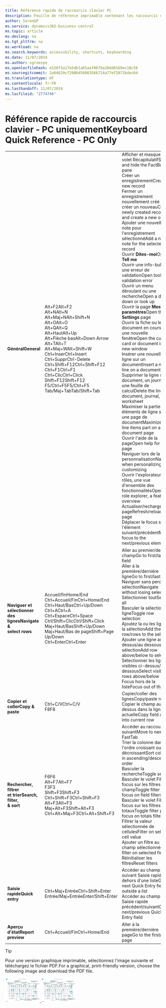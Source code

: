 ```yaml
---
title: Référence rapide de raccourcis clavier PC
description: Feuille de référence imprimable contenant les raccourcis clavier les plus populaires pour les utilisateurs de PC.
author: SorenGP
ms.service: dynamics365-business-central
ms.topic: article
ms.devlang: na
ms.tgt_pltfrm: na
ms.workload: na
ms.search.keywords: accessibility, shortcuts, keyboarding
ms.date: 11/07/2019
ms.author: sgroespe
ms.openlocfilehash: e156f3a17e5db1a65aaf0679a28dd0169ec18c56
ms.sourcegitcommit: 2a6d629cf290645606356b714a77ef2872bdec64
ms.translationtype: HT
ms.contentlocale: fr-FR
ms.lasthandoff: 11/07/2019
ms.locfileid: "2774746"
---
```

# <a name="keyboard-quick-reference---pc-only"></a><span data-ttu-id="2d192-103">Référence rapide de raccourcis clavier - PC uniquement</span><span class="sxs-lookup"><span data-stu-id="2d192-103">Keyboard Quick Reference - PC Only</span></span>

||||  
|----------------|-----------|----------------|
|<span data-ttu-id="2d192-104">**Général**</span><span class="sxs-lookup"><span data-stu-id="2d192-104">**General**</span></span>|<span data-ttu-id="2d192-105">Alt+F2</span><span class="sxs-lookup"><span data-stu-id="2d192-105">Alt+F2</span></span><br /><span data-ttu-id="2d192-106">Alt+N</span><span class="sxs-lookup"><span data-stu-id="2d192-106">Alt+N</span></span><br /><span data-ttu-id="2d192-107">Alt+Maj+N</span><span class="sxs-lookup"><span data-stu-id="2d192-107">Alt+Shift+N</span></span><br /><span data-ttu-id="2d192-108">Alt+O</span><span class="sxs-lookup"><span data-stu-id="2d192-108">Alt+O</span></span><br /><span data-ttu-id="2d192-109">Alt+Q</span><span class="sxs-lookup"><span data-stu-id="2d192-109">Alt+Q</span></span><br /><span data-ttu-id="2d192-110">Alt+Haut</span><span class="sxs-lookup"><span data-stu-id="2d192-110">Alt+Up</span></span><br /><span data-ttu-id="2d192-111">Alt+Flèche bas</span><span class="sxs-lookup"><span data-stu-id="2d192-111">Alt+Down Arrow</span></span><br /><span data-ttu-id="2d192-112">Alt+T</span><span class="sxs-lookup"><span data-stu-id="2d192-112">Alt+T</span></span><br /><span data-ttu-id="2d192-113">Alt+Maj+W</span><span class="sxs-lookup"><span data-stu-id="2d192-113">Alt+Shift+W</span></span><br /><span data-ttu-id="2d192-114">Ctrl+Inser</span><span class="sxs-lookup"><span data-stu-id="2d192-114">Ctrl+Insert</span></span><br /><span data-ttu-id="2d192-115">Ctrl+Suppr</span><span class="sxs-lookup"><span data-stu-id="2d192-115">Ctrl-Delete</span></span><br /><span data-ttu-id="2d192-116">Ctrl+Shift+F12</span><span class="sxs-lookup"><span data-stu-id="2d192-116">Ctrl+Shift+F12</span></span><br /><span data-ttu-id="2d192-117">Ctrl+F1</span><span class="sxs-lookup"><span data-stu-id="2d192-117">Ctrl+F1</span></span><br /><span data-ttu-id="2d192-118">Ctrl+Clic</span><span class="sxs-lookup"><span data-stu-id="2d192-118">Ctrl+Click</span></span><br /><span data-ttu-id="2d192-119">Shift+F12</span><span class="sxs-lookup"><span data-stu-id="2d192-119">Shift+F12</span></span><br /><span data-ttu-id="2d192-120">F5/Ctrl+F5</span><span class="sxs-lookup"><span data-stu-id="2d192-120">F5/Ctrl+F5</span></span><br /><span data-ttu-id="2d192-121">Tab/Maj+Tab</span><span class="sxs-lookup"><span data-stu-id="2d192-121">Tab/Shift+Tab</span></span><br />|<span data-ttu-id="2d192-122">Afficher et masquer le volet Récapitulatif</span><span class="sxs-lookup"><span data-stu-id="2d192-122">Show and hide the FactBox pane</span></span><br /><span data-ttu-id="2d192-123">Créer un enregistrement</span><span class="sxs-lookup"><span data-stu-id="2d192-123">Create a new record</span></span><br /><span data-ttu-id="2d192-124">Fermer un enregistrement nouvellement créé et en créer un nouveau</span><span class="sxs-lookup"><span data-stu-id="2d192-124">Close a newly created record and create a new one</span></span><br /><span data-ttu-id="2d192-125">Ajouter une nouvelle note pour l'enregistrement sélectionné</span><span class="sxs-lookup"><span data-stu-id="2d192-125">Add a new note for the selected record</span></span><br /><span data-ttu-id="2d192-126">Ouvrir **Dites-moi**</span><span class="sxs-lookup"><span data-stu-id="2d192-126">Open **Tell me**</span></span><br /><span data-ttu-id="2d192-127">Ouvrir une info-bulle ou une erreur de validation</span><span class="sxs-lookup"><span data-stu-id="2d192-127">Open tooltip or validation error</span></span><br /><span data-ttu-id="2d192-128">Ouvrir un menu déroulant ou une recherche</span><span class="sxs-lookup"><span data-stu-id="2d192-128">Open a drop-down or look up</span></span><br /><span data-ttu-id="2d192-129">Ouvrir la page **Mes paramètres**</span><span class="sxs-lookup"><span data-stu-id="2d192-129">Open the **My Settings** page</span></span><br /><span data-ttu-id="2d192-130">Ouvrir la fiche ou le document en cours dans une nouvelle fenêtre</span><span class="sxs-lookup"><span data-stu-id="2d192-130">Open the current card or document in a new window</span></span><br /><span data-ttu-id="2d192-131">Insérer une nouvelle ligne sur un document</span><span class="sxs-lookup"><span data-stu-id="2d192-131">Insert a new line on a document</span></span><br /><span data-ttu-id="2d192-132">Supprimer la ligne sur un document, un journal ou une feuille de calcul</span><span class="sxs-lookup"><span data-stu-id="2d192-132">Delete the line on a document, journal, or worksheet</span></span><br /><span data-ttu-id="2d192-133">Maximiser la partie des éléments de ligne sur une page de document</span><span class="sxs-lookup"><span data-stu-id="2d192-133">Maximize the line items part on a document page</span></span><br /><span data-ttu-id="2d192-134">Ouvrir l'aide de la page</span><span class="sxs-lookup"><span data-stu-id="2d192-134">Open help for the page</span></span><br /><span data-ttu-id="2d192-135">Naviguer lors de la personnalisation</span><span class="sxs-lookup"><span data-stu-id="2d192-135">Navigate when personalizing and customizing</span></span><br /><span data-ttu-id="2d192-136">Ouvrir l'explorateur de rôles, une vue d'ensemble des fonctionnalités</span><span class="sxs-lookup"><span data-stu-id="2d192-136">Open the role explorer, a feature overview</span></span><br /><span data-ttu-id="2d192-137">Actualiser/recharger la page</span><span class="sxs-lookup"><span data-stu-id="2d192-137">Refresh/reload page</span></span><br /><span data-ttu-id="2d192-138">Déplacer le focus sur l'élément suivant/précédent</span><span class="sxs-lookup"><span data-stu-id="2d192-138">Move focus to the next/previous element</span></span>|
|<span data-ttu-id="2d192-139">**Naviguer et <br />sélectionner des lignes**</span><span class="sxs-lookup"><span data-stu-id="2d192-139">**Navigate &<br />select rows**</span></span>| <span data-ttu-id="2d192-140">Accueil/fin</span><span class="sxs-lookup"><span data-stu-id="2d192-140">Home/End</span></span><br /><span data-ttu-id="2d192-141">Ctrl+Accueil/Fin</span><span class="sxs-lookup"><span data-stu-id="2d192-141">Ctrl+Home/End</span></span> <br /><span data-ttu-id="2d192-142">Ctrl+Haut/Bas</span><span class="sxs-lookup"><span data-stu-id="2d192-142">Ctrl+Up/Down</span></span><br /><span data-ttu-id="2d192-143">Ctrl+A</span><span class="sxs-lookup"><span data-stu-id="2d192-143">Ctrl+A</span></span> <br /><span data-ttu-id="2d192-144">Ctrl+Espace</span><span class="sxs-lookup"><span data-stu-id="2d192-144">Ctrl+Space</span></span><br /><span data-ttu-id="2d192-145">Ctrl/Shift+Clic</span><span class="sxs-lookup"><span data-stu-id="2d192-145">Ctrl/Shift+Click</span></span><br /><span data-ttu-id="2d192-146">Maj+Haut/Bas</span><span class="sxs-lookup"><span data-stu-id="2d192-146">Shift+Up/Down</span></span><br /><span data-ttu-id="2d192-147">Maj+Haut/Bas de page</span><span class="sxs-lookup"><span data-stu-id="2d192-147">Shift+Page Up/Down</span></span><br /><span data-ttu-id="2d192-148">Ctrl+Enter</span><span class="sxs-lookup"><span data-stu-id="2d192-148">Ctrl+Enter</span></span>| <span data-ttu-id="2d192-149">Aller au premier/dernier champ</span><span class="sxs-lookup"><span data-stu-id="2d192-149">Go to first/last field</span></span><br /><span data-ttu-id="2d192-150">Aller à la première/dernière ligne</span><span class="sxs-lookup"><span data-stu-id="2d192-150">Go to first/last row</span></span><br /><span data-ttu-id="2d192-151">Naviguer sans perdre la sélection</span><span class="sxs-lookup"><span data-stu-id="2d192-151">Navigate without losing selection</span></span><br /><span data-ttu-id="2d192-152">Sélectionner tout</span><span class="sxs-lookup"><span data-stu-id="2d192-152">Select all</span></span><br /><span data-ttu-id="2d192-153">Basculer la sélection de ligne</span><span class="sxs-lookup"><span data-stu-id="2d192-153">Toggle row selection</span></span><br /> <span data-ttu-id="2d192-154">Ajoutez la ou les lignes à la sélection</span><span class="sxs-lookup"><span data-stu-id="2d192-154">Add the row/rows to the selection</span></span><br /><span data-ttu-id="2d192-155">Ajouter une ligne au-dessus/au dessous de la sélection</span><span class="sxs-lookup"><span data-stu-id="2d192-155">Add row above/below to selection</span></span><br /><span data-ttu-id="2d192-156">Sélectionner les lignes visibles ci-dessus/ci-dessous</span><span class="sxs-lookup"><span data-stu-id="2d192-156">Select visible rows above/below</span></span> <br /><span data-ttu-id="2d192-157">Focus hors de la liste</span><span class="sxs-lookup"><span data-stu-id="2d192-157">Focus out of the list</span></span>|
|<span data-ttu-id="2d192-158">**Copier et coller**</span><span class="sxs-lookup"><span data-stu-id="2d192-158">**Copy & paste**</span></span>|<span data-ttu-id="2d192-159">Ctrl+C/V</span><span class="sxs-lookup"><span data-stu-id="2d192-159">Ctrl+C/V</span></span><br /><span data-ttu-id="2d192-160">F8</span><span class="sxs-lookup"><span data-stu-id="2d192-160">F8</span></span>|<span data-ttu-id="2d192-161">Copier/coller des lignes</span><span class="sxs-lookup"><span data-stu-id="2d192-161">Copy/paste rows</span></span><br /><span data-ttu-id="2d192-162">Copier le champ au-dessus dans la ligne actuelle</span><span class="sxs-lookup"><span data-stu-id="2d192-162">Copy field above into current row</span></span>|
|<span data-ttu-id="2d192-163">**Rechercher, filtrer <br />et trier**</span><span class="sxs-lookup"><span data-stu-id="2d192-163">**Search, filter, <br />& sort**</span></span>|<span data-ttu-id="2d192-164">F6</span><span class="sxs-lookup"><span data-stu-id="2d192-164">F6</span></span><br /><span data-ttu-id="2d192-165">Alt+F7</span><span class="sxs-lookup"><span data-stu-id="2d192-165">Alt+F7</span></span><br /><span data-ttu-id="2d192-166">F3</span><span class="sxs-lookup"><span data-stu-id="2d192-166">F3</span></span><br /><span data-ttu-id="2d192-167">Shift+F3</span><span class="sxs-lookup"><span data-stu-id="2d192-167">Shift+F3</span></span><br /><span data-ttu-id="2d192-168">Ctrl+Shift+F3</span><span class="sxs-lookup"><span data-stu-id="2d192-168">Ctrl+Shift+F3</span></span><br /><span data-ttu-id="2d192-169">Alt+F3</span><span class="sxs-lookup"><span data-stu-id="2d192-169">Alt+F3</span></span><br /><span data-ttu-id="2d192-170">Maj+Alt+F3</span><span class="sxs-lookup"><span data-stu-id="2d192-170">Shift+Alt+F3</span></span><br /><span data-ttu-id="2d192-171">Ctrl+Alt+Maj+F3</span><span class="sxs-lookup"><span data-stu-id="2d192-171">Ctrl+Alt+Shift+F3</span></span>|<span data-ttu-id="2d192-172">Accéder au raccourci suivant</span><span class="sxs-lookup"><span data-stu-id="2d192-172">Move to next FastTab</span></span><br /><span data-ttu-id="2d192-173">Trier la colonne dans l'ordre croissant ou décroissant</span><span class="sxs-lookup"><span data-stu-id="2d192-173">Sort column in ascending/descending order</span></span><br /><span data-ttu-id="2d192-174">Basculer la recherche</span><span class="sxs-lookup"><span data-stu-id="2d192-174">Toggle search</span></span><br /><span data-ttu-id="2d192-175">Basculer le volet Filtre ; focus sur les filtres de champ</span><span class="sxs-lookup"><span data-stu-id="2d192-175">Toggle filter pane; focus on field filters</span></span><br /><span data-ttu-id="2d192-176">Basculer le volet Filtre ; focus sur les filtres de totaux</span><span class="sxs-lookup"><span data-stu-id="2d192-176">Toggle filter pane; focus on totals filters</span></span><br /><span data-ttu-id="2d192-177">Filtrer la valeur sélectionnée de cellules</span><span class="sxs-lookup"><span data-stu-id="2d192-177">Filter on selected cell value</span></span><br /><span data-ttu-id="2d192-178">Ajouter un filtre au champ sélectionnée</span><span class="sxs-lookup"><span data-stu-id="2d192-178">Add filter on selected field</span></span><br /><span data-ttu-id="2d192-179">Réinitialiser les filtres</span><span class="sxs-lookup"><span data-stu-id="2d192-179">Reset filters</span></span>|
|<span data-ttu-id="2d192-180">**Saisie rapide**</span><span class="sxs-lookup"><span data-stu-id="2d192-180">**Quick entry**</span></span>|<span data-ttu-id="2d192-181">Ctrl+Maj+Entrée</span><span class="sxs-lookup"><span data-stu-id="2d192-181">Ctrl+Shift+Enter</span></span><br /><span data-ttu-id="2d192-182">Entrée/Maj+Entrée</span><span class="sxs-lookup"><span data-stu-id="2d192-182">Enter/Shift+Enter</span></span>|<span data-ttu-id="2d192-183">Accéder au champ suivant Saisie rapide en dehors d'une liste</span><span class="sxs-lookup"><span data-stu-id="2d192-183">Go to next Quick Entry field outside a list</span></span><br /><span data-ttu-id="2d192-184">Accéder au champ Saisie rapide précédent/suivant</span><span class="sxs-lookup"><span data-stu-id="2d192-184">Go to next/previous Quick Entry field</span></span>|
|<span data-ttu-id="2d192-185">**Aperçu d'état**</span><span class="sxs-lookup"><span data-stu-id="2d192-185">**Report preview**</span></span>|<span data-ttu-id="2d192-186">Ctrl+Accueil/Fin</span><span class="sxs-lookup"><span data-stu-id="2d192-186">Ctrl+Home/End</span></span>|<span data-ttu-id="2d192-187">Aller à la première/dernière page</span><span class="sxs-lookup"><span data-stu-id="2d192-187">Go to the first/last page</span></span>|

> [!TIP]
> <span data-ttu-id="2d192-188">Pour une version graphique imprimable, sélectionnez l'image suivante et téléchargez le fichier PDF.</span><span class="sxs-lookup"><span data-stu-id="2d192-188">For a graphical, print-friendly version, choose the following image and download the PDF file.</span></span>
>
> <span data-ttu-id="2d192-189">[ ![](media/keyboard_shortcut_inline.png) ](media/keyboard_shortcuts.pdf)</span><span class="sxs-lookup"><span data-stu-id="2d192-189">[ ![](media/keyboard_shortcut_inline.png) ](media/keyboard_shortcuts.pdf)</span></span>
